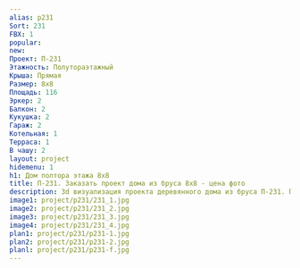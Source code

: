```yaml
---
alias: p231
Sort: 231
FBX: 1
popular: 
new: 
Проект: П-231
Этажность: Полутораэтажный
Крыша: Прямая
Размер: 8х8
Площадь: 116
Эркер: 2
Балкон: 2
Кукушка: 2
Гараж: 2
Котельная: 1
Терраса: 1
В чашу: 2
layout: project
hidemenu: 1
h1: Дом полтора этажа 8х8
title: П-231. Заказать проект дома из бруса 8х8 - цена фото
description: 3d визуализация проекта деревянного дома из бруса П-231. Площадь 116 м2, размер 8х8. Вы можете внести любые изменения в проект.
image1: project/p231/231_1.jpg
image2: project/p231/231_2.jpg
image3: project/p231/231_3.jpg
image4: project/p231/231_4.jpg
plan1: project/p231/p231-1.jpg
plan2: project/p231/p231-2.jpg
planl: project/p231/p231-f.jpg
---
```

